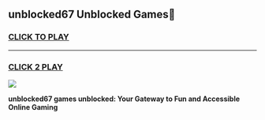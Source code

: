 
## unblocked67 Unblocked Games👋
<h3>
<a href="https://news.freeplayer.one?title=unblocked67&ref=16F">CLICK TO PLAY</a></h3>
<hr>

<h3>
<a href="https://news.freeplayer.one?title=unblocked67&ref=16F">CLICK 2 PLAY</a>
  
</h3>

<a href="https://news.freeplayer.one?title=unblocked67&ref=16F/"><img src="https://clearcache.store/games.png"></a>


**unblocked67 games unblocked: Your Gateway to Fun and Accessible Online Gaming**
